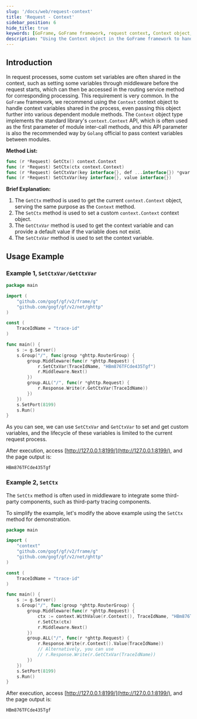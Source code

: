```yaml
---
slug: '/docs/web/request-context'
title: 'Request - Context'
sidebar_position: 6
hide_title: true
keywords: [GoFrame, GoFrame framework, request context, Context object, context variable, middleware, routing service, module method, context.Context API, Golang]
description: "Using the Context object in the GoFrame framework to handle context variable sharing in the request process. By providing necessary methods, developers can set custom variables at the beginning of a request and access them during subsequent processing. Additionally, this article includes example code and detailed steps on integrating third-party components to enhance functionality."
---
```


## Introduction

In request processes, some custom set variables are often shared in the context, such as setting some variables through middleware before the request starts, which can then be accessed in the routing service method for corresponding processing. This requirement is very common. In the `GoFrame` framework, we recommend using the `Context` context object to handle context variables shared in the process, even passing this object further into various dependent module methods. The `Context` object type implements the standard library's `context.Context` API, which is often used as the first parameter of module inter-call methods, and this API parameter is also the recommended way by `Golang` official to pass context variables between modules.

**Method List:**

```go
func (r *Request) GetCtx() context.Context
func (r *Request) SetCtx(ctx context.Context)
func (r *Request) GetCtxVar(key interface{}, def ...interface{}) *gvar.Var
func (r *Request) SetCtxVar(key interface{}, value interface{})
```

**Brief Explanation:**

1. The `GetCtx` method is used to get the current `context.Context` object, serving the same purpose as the `Context` method.
2. The `SetCtx` method is used to set a custom `context.Context` context object.
3. The `GetCtxVar` method is used to get the context variable and can provide a default value if the variable does not exist.
4. The `SetCtxVar` method is used to set the context variable.

## Usage Example

### Example 1, `SetCtxVar/GetCtxVar`

```go
package main

import (
    "github.com/gogf/gf/v2/frame/g"
    "github.com/gogf/gf/v2/net/ghttp"
)

const (
    TraceIdName = "trace-id"
)

func main() {
    s := g.Server()
    s.Group("/", func(group *ghttp.RouterGroup) {
        group.Middleware(func(r *ghttp.Request) {
            r.SetCtxVar(TraceIdName, "HBm876TFCde435Tgf")
            r.Middleware.Next()
        })
        group.ALL("/", func(r *ghttp.Request) {
            r.Response.Write(r.GetCtxVar(TraceIdName))
        })
    })
    s.SetPort(8199)
    s.Run()
}
```

As you can see, we can use `SetCtxVar` and `GetCtxVar` to set and get custom variables, and the lifecycle of these variables is limited to the current request process.

After execution, access [http://127.0.0.1:8199/](http://127.0.0.1:8199/), and the page output is:

```text
HBm876TFCde435Tgf
```

### Example 2, `SetCtx`

The `SetCtx` method is often used in middleware to integrate some third-party components, such as third-party tracing components.

To simplify the example, let's modify the above example using the `SetCtx` method for demonstration.

```go
package main

import (
    "context"
    "github.com/gogf/gf/v2/frame/g"
    "github.com/gogf/gf/v2/net/ghttp"
)

const (
    TraceIdName = "trace-id"
)

func main() {
    s := g.Server()
    s.Group("/", func(group *ghttp.RouterGroup) {
        group.Middleware(func(r *ghttp.Request) {
            ctx := context.WithValue(r.Context(), TraceIdName, "HBm876TFCde435Tgf")
            r.SetCtx(ctx)
            r.Middleware.Next()
        })
        group.ALL("/", func(r *ghttp.Request) {
            r.Response.Write(r.Context().Value(TraceIdName))
            // Alternatively, you can use
            // r.Response.Write(r.GetCtxVar(TraceIdName))
        })
    })
    s.SetPort(8199)
    s.Run()
}
```

After execution, access [http://127.0.0.1:8199/](http://127.0.0.1:8199/), and the page output is:

```text
HBm876TFCde435Tgf
```